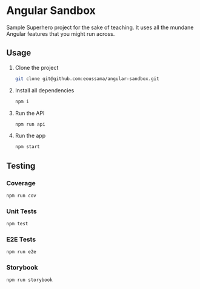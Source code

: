 # Angular Sandbox

Sample Superhero project for the sake of teaching. It uses all the mundane Angular features that you might run across.

## Usage

1. Clone the project
    ```sh
    git clone git@github.com:eoussama/angular-sandbox.git
    ```

2. Install all dependencies
    ```sh
    npm i
    ```

3. Run the API
    ```sh
    npm run api
    ```

4. Run the app
    ```sh
    npm start
    ```

## Testing

### Coverage

```sh
npm run cov
```

### Unit Tests

```sh
npm test
```

### E2E Tests

```sh
npm run e2e
```

### Storybook

```sh
npm run storybook
```